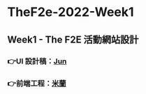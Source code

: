 # TheF2e-2022-Week1
<h2>Week1 - The F2E 活動網站設計</h2>
<h3>👉UI 設計稿：<a href="https://2022.thef2e.com/users/12061549261450496523">Jun</a></h3>
<h3>👉前端工程：<a href="https://hamajibashi.github.io/TheF2e-2022-Week1/">米蘭</a></h3>
